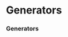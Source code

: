 # Generators
### Generators

<docmeta name="uniqueID" value="Generators82739">
<docmeta name="displayName" value="Generators">
